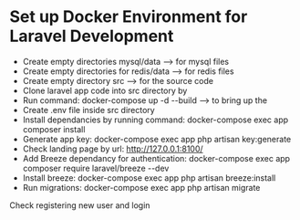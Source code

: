 # Set up Docker Environment for Laravel Development
- Create empty directories mysql/data --> for mysql files
- Create empty directories for redis/data --> for redis files
- Create empty directory src --> for the source code
- Clone laravel app code into src directory by
- Run command: docker-compose up -d --build --> to bring up the 
- Create .env file inside src directory
- Install dependancies by running command: docker-compose exec app composer install
- Generate app key: docker-compose exec app php artisan key:generate
- Check landing page by url: http://127.0.0.1:8100/
- Add Breeze dependancy for authentication: docker-compose exec app composer require laravel/breeze --dev
- Install breeze: docker-compose exec app php artisan breeze:install
- Run migrations: docker-compose exec app php artisan migrate

Check registering new user and login